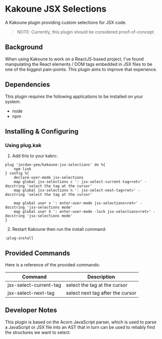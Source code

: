 # Kakoune JSX Selections
A Kakoune plugin providing custom selections for JSX code.

> NOTE: Currently, this plugin should be considered proof-of-concept.

## Background
When using Kakoune to work on a ReactJS-based project, I've found manipulating the React elements / DOM tags embedded in JSX files to be one of the biggest pain-points. This plugin aims to improve that experience.

## Dependencies
This plugin requires the following applications to be installed on your system.
- node
- npm

## Installing & Configuring

### Using plug.kak
1. Add this to your kakrc:
```
plug 'jordan-yee/kakoune-jsx-selections' do %{
    npm link
} config %{
    declare-user-mode jsx-selections
    map global jsx-selections c ': jsx-select-current-tag<ret>' -docstring 'select the tag at the cursor'
    map global jsx-selections n ': jsx-select-next-tag<ret>' -docstring 'select the tag at the cursor'

    map global user x ': enter-user-mode jsx-selections<ret>' -docstring 'jsx-selections mode'
    map global user X ': enter-user-mode -lock jsx-selections<ret>' -docstring 'jsx-selections mode'
}
```

2. Restart Kakoune then run the install command:
```
:plug-install
```

## Provided Commands
Here is a reference of the provided commands:

| Command                | Description                      |
| ---------------------- | -------------------------------- |
| jsx-select-current-tag | select the tag at the cursor     |
| jsx-select-next-tag    | select next tag after the cursor |

## Developer Notes
This plugin is based on the Acorn JavaScript parser, which is used to parse a JavaScript or JSX file into an AST that in turn can be used to reliably find the structures we want to select.
